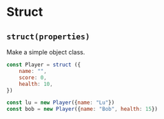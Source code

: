 # Struct

## `struct(properties)`
Make a simple object class.
```javascript
const Player = struct ({
	name: "",
	score: 0,
	health: 10,
})

const lu = new Player({name: "Lu"})
const bob = new Player({name: "Bob", health: 15})
```